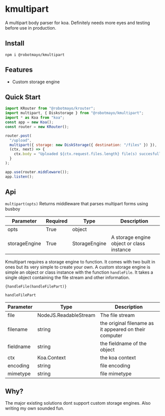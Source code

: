 # kmultipart

A multipart body parser for koa. Definitely needs more eyes and testing before use in production.

## Install

`npm i @robotmayo/kmultipart`

## Features

- Custom storage engine

## Quick Start

```javascript
import KRouter from "@robotmayo/krouter";
import multipart, { Diskstorage } from "@robotmayo/kmultipart";
import * as Koa from "koa";
const app = new Koa();
const router = new KRouter();

router.post(
  "/upload",
  multipart({ storage: new DiskStorage({ destination: "/files" }) }),
  (ctx, next) => {
    ctx.body = "Uploaded ${ctx.request.files.length} file(s) succesfully";
  }
);

app.use(router.middleware());
app.listen();
```

## Api

`multipart(opts)`
Returns middleware that parses multipart forms using busboy

| Parameter     | Required | Type          | Description                               |
| ------------- | -------- | ------------- | ----------------------------------------- |
| opts          | True     | object        |                                           |
| storageEngine | True     | StorageEngine | A storage engine object or class instance |

Kmultipart requires a storage engine to function. It comes with two built in ones but its very simple to create your own.
A custom storage engine is simple an object or class instance with the function `handleFile`. It takes a single object containing the file stream and other information.

`{handleFile(handleFilePart)}`

`handleFilePart`

| Parameter | Type                  | Description                                            |
| --------- | --------------------- | ------------------------------------------------------ |
| file      | NodeJS.ReadableStream | The file stream                                        |
| filename  | string                | the original filename as it appeared on their computer |
| fieldname | string                | the fieldname of the object                            |
| ctx       | Koa.Context           | the koa context                                        |
| encoding  | string                | file encoding                                          |
| mimetype  | string                | file mimetype                                          |

## Why?

The major existing solutions dont support custom storage engines. Also writing my own sounded fun.
